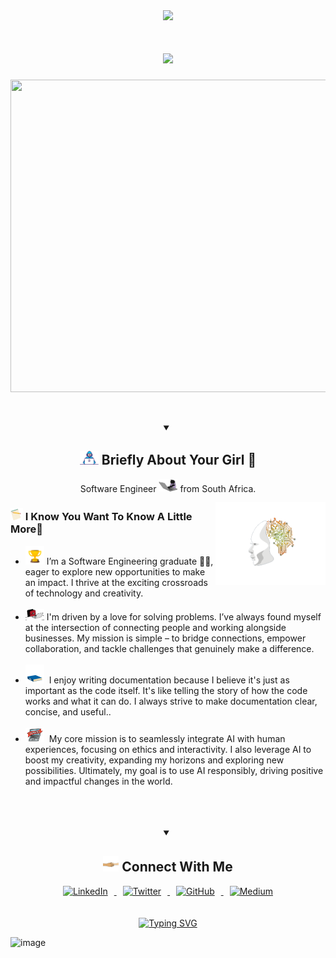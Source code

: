 <div id="header" align="center">
  <img src="https://media.giphy.com/media/HwBlFQZFcAoUcPHZdX/giphy.gif" width="100"/>
</div>


<h1 align="center">
  <a href="https://git.io/typing-svg">
    <img src="https://readme-typing-svg.herokuapp.com/?lines=Hello+there+buddy!+👋;I+Am+Karlie+Moyo...;And+Am+a+Software+Engineer;Welcome+to+my+hubspace!;Let's+Collaborate;&center=true&size=20">
  </a>
</h1>


<img src="https://github.com/Karlie/Moyo/blob/master/72Us.gif" width="850" height="500" />

<p align="center">

<br>
<details open>
    <summary align="center"><h2> <img alt="GIF" src="./Image/Developer.gif" width="30px" /> Briefly About Your Girl 👧 </h2></summary>
    <p align="center"> Software Engineer <img src="./Image/cat-coder.gif" width="30px"> from South Africa.</p>
    <img align="right" alt="GIF" src="./Image/ai.gif" width=35% height=45%/>
    <h3> <img alt="GIF" src="./Image/paper.gif" width="20px" />  I Know You Want To Know A Little More🧐 </h3>
    <ul>
        <li><a><img alt="GIF" src="./Image/trophy.gif" width="30px"/>&nbsp;I’m a Software Engineering graduate 🧑‍🎓, eager to explore new opportunities to make an impact. I thrive at the exciting crossroads of technology and creativity.</a></li><br>
        <li><a><img alt="GIF" src="./Image/laptop.gif" width="30px" />&nbsp;I'm driven by a love for solving problems. I’ve always found myself at the intersection of connecting people and working alongside businesses. My mission is simple – to bridge connections, empower collaboration, and tackle challenges that genuinely make a difference.</a></li><br>
       <li><a><img alt="GIF" src="./Image/books.gif" width="30px" />&nbsp; I enjoy writing documentation because I believe it's just as important as the code itself. It's like telling the story of how the code works and what it can do. I always strive to make documentation clear, concise, and useful..</a></li><br>
        <li><a><img alt="GIF" src="./Image/learninig.gif" width="30px" />&nbsp; My core mission is to seamlessly integrate AI with human experiences, focusing on ethics and interactivity. I also leverage AI to boost my creativity, expanding my horizons and exploring new possibilities. Ultimately, my goal is to use AI responsibly, driving positive and impactful changes in the world.</a></li><br>
    </ul>
<br>

<br>
</details>
<details open>
<summary align="center">
  <h2>
    <img alt="GIF" src="./Image/handshake2.gif" width="25px"> Connect With Me
  </h2>
</summary>

<div id="badges" align="center">
  <a href="https://www.linkedin.com/in/karlie-moyo" target="_blank">
    <img src="https://img.icons8.com/ios/50/000000/linkedin.png" width="40" height="40" alt="LinkedIn" style="margin: 0 10px;"/>
  </a>
  <a href="https://twitter.com/karlieemoyo" target="_blank">
    <img src="https://img.icons8.com/ios/50/000000/twitter.png" width="40" height="40" alt="Twitter" style="margin: 0 10px;"/>
  </a>
  <a href="https://github.com/karlie-moyo" target="_blank">
    <img src="https://img.icons8.com/ios/50/000000/github.png" width="40" height="40" alt="GitHub" style="margin: 0 10px;"/>
  </a>
  <a href="https://medium.com/@karlieemoyo" target="_blank">
    <img src="https://img.icons8.com/ios/50/000000/medium.png" width="40" height="40" alt="Medium" style="margin: 0 10px;"/>
</div>
<br>

</details>
<div align="center">
<br>
<a href="https://git.io/typing-svg" ><img src="https://readme-typing-svg.demolab.com?font=Fira+Code&size=25%&pause=1000&color=84C2C0&center=true&vCenter=true&width=435&height=25%&lines=Thank+you+for+visiting!;I'm+waiting for+you+again!;Have+a+good+day!" alt="Typing SVG" /></a>
</div>

![image](https://user-images.githubusercontent.com/110098940/236414410-ba7a38ac-2960-4cee-a7f3-87ab448f1fe1.png)










